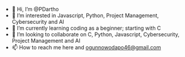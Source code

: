 - 👋 Hi, I’m @PDartho
- 👀 I’m interested in Javascript, Python, Project Management, Cybersecurity and AI
- 🌱 I’m currently learning coding as a beginner; starting with C
- 💞️ I’m looking to collaborate on C, Python, Javascript, Cybersecurity, Project Management and AI
- 📫 How to reach me here and ogunnowodapo46@gmail.com


<!---
PDartho/PDartho is a ✨ special ✨ repository because its `README.md` (this file) appears on your GitHub profile.
You can click the Preview link to take a look at your changes.
--->
